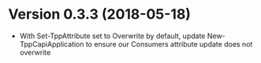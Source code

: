 # Version 0.3.3 (2018-05-18)
- With Set-TppAttribute set to Overwrite by default, update New-TppCapiApplication to ensure our Consumers attribute update does not overwrite



